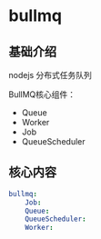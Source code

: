 # bullmq 


## 基础介绍

nodejs 分布式任务队列


BullMQ核心组件：
- Queue
- Worker
- Job
- QueueScheduler



## 核心内容
```yaml
bullmq:
    Job:
    Queue:
    QueueScheduler:
    Worker:
```